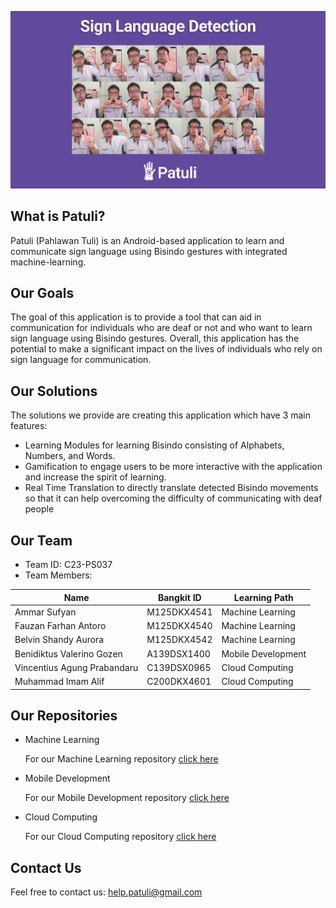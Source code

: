 <p align="center">
    <img src="https://raw.githubusercontent.com/Patuli-Pahlawan-Tuli/Patuli-ML/main/preview.png" alt="Preview">
</p>

## What is Patuli?
Patuli (Pahlawan Tuli) is an Android-based application to learn and communicate sign language using Bisindo gestures with integrated machine-learning. 

## Our Goals

The goal of this application is to provide a tool that can aid in communication for individuals who are deaf or not and who want to learn sign language using Bisindo gestures. Overall, this application has the potential to make a significant impact on the lives of individuals who rely on sign language for communication.

## Our Solutions

The solutions we provide are creating this application which have 3 main features:
- Learning Modules for learning Bisindo consisting of Alphabets, Numbers, and Words.
- Gamification to engage users to be more interactive with the application and increase the spirit of learning.
- Real Time Translation to directly translate detected Bisindo movements so that it can help overcoming the difficulty of communicating with deaf people

## Our Team

* Team ID: C23-PS037
* Team Members:

| Name                       | Bangkit ID  | Learning Path      |
| ---------------------------| ----------- | ------------------ |
| Ammar Sufyan               | M125DKX4541 | Machine Learning   |
| Fauzan Farhan Antoro       | M125DKX4540 | Machine Learning   |
| Belvin Shandy Aurora       | M125DKX4542 | Machine Learning   |
| Benidiktus Valerino Gozen  | A139DSX1400 | Mobile Development |
| Vincentius Agung Prabandaru| C139DSX0965 | Cloud Computing    |
| Muhammad Imam Alif         | C200DKX4601 | Cloud Computing    |

## Our Repositories

* Machine Learning

  For our Machine Learning repository [click here](https://github.com/Patuli-Pahlawan-Tuli/Patuli-ML)

* Mobile Development
  
  For our Mobile Development repository [click here](https://github.com/Patuli-Pahlawan-Tuli/Patuli-Android)
    
* Cloud Computing
  
  For our Cloud Computing repository [click here](https://github.com/Patuli-Pahlawan-Tuli/Patuli-Cloud)

## Contact Us

Feel free to contact us: [help.patuli@gmail.com](mailto:help.patuli@gmail.com)
